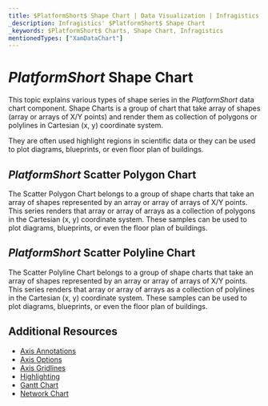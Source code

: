 ```yaml
---
title: $PlatformShort$ Shape Chart | Data Visualization | Infragistics
_description: Infragistics' $PlatformShort$ Shape Chart
_keywords: $PlatformShort$ Charts, Shape Chart, Infragistics
mentionedTypes: ["XamDataChart"]
---
```

# $PlatformShort$ Shape Chart

This topic explains various types of shape series in the $PlatformShort$ data chart component. Shape Charts is a group of chart that take array of shapes (array or arrays of X/Y points) and render them as collection of polygons or polylines in Cartesian (x, y) coordinate system.

They are often used highlight regions in scientific data or they can be used to plot diagrams, blueprints, or even floor plan of buildings.

## $PlatformShort$ Scatter Polygon Chart

The Scatter Polygon Chart belongs to a group of shape charts that take an array of shapes represented by an array or array of arrays of X/Y points. This series renders that array or array of arrays as a collection of polygons in the Cartesian (x, y) coordinate system. These samples can be used to plot diagrams, blueprints, or even the floor plan of buildings.


<code-view style="height: 600px"
           data-demos-base-url="{environment:dvDemosBaseUrl}"
           iframe-src="{environment:dvDemosBaseUrl}/charts/data-chart-type-scatter-polygon-series"
           alt="$PlatformShort$ Scatter Polygon Chart" >
</code-view>

<div class="divider--half"></div>

## $PlatformShort$ Scatter Polyline Chart

The Scatter Polyline Chart belongs to a group of shape charts that take an array of shapes represented by an array or array of arrays of X/Y points. This series renders that array or array of arrays as a collection of polylines in the Cartesian (x, y) coordinate system. These samples can be used to plot diagrams, blueprints, or even the floor plan of buildings.


<code-view style="height: 600px"
           data-demos-base-url="{environment:dvDemosBaseUrl}"
           iframe-src="{environment:dvDemosBaseUrl}/charts/data-chart-type-scatter-polyline-series"
           alt="$PlatformShort$ Scatter Polyline Chart" >
</code-view>

<div class="divider--half"></div>

## Additional Resources
- [Axis Annotations](../chart-features-axis-options.md)
- [Axis Options](../chart-features-axis-options.md)
- [Axis Gridlines](../chart-features-axis-gridlines.md)
- [Highlighting](../chart-features-highlighting.md)
- [Gantt Chart](gantt-chart.md)
- [Network Chart](network-chart.md)

<!-- TODO list API links used in this topic
## API Members
-->